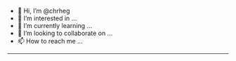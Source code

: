 - 👋 Hi, I’m @chrheg
- 👀 I’m interested in ...
- 🌱 I’m currently learning ...
- 💞️ I’m looking to collaborate on ...
- 📫 How to reach me ...

---
<!---
![Chrheg's GitHub stats](https://github-readme-stats.vercel.app/api?username=chrheg&show_icons=true&theme=dark&count_private=true)
--->
<!---
chrheg/chrheg is a ✨ special ✨ repository because its `README.md` (this file) appears on your GitHub profile.
You can click the Preview link to take a look at your changes.
--->
